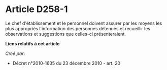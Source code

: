 # Article D258-1

Le chef d'établissement et le personnel doivent assurer par les moyens les plus appropriés l'information des personnes
détenues et recueillir les observations et suggestions que celles-ci présenteraient.

**Liens relatifs à cet article**

_Créé par_:

  - Décret n°2010-1635 du 23 décembre 2010 - art. 20
